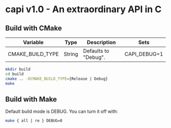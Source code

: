 # capi v1.0 - An extraordinary API in C

## Build with CMake

Variable         | Type   | Description          | Sets         |
-----------------|--------|----------------------|--------------|
CMAKE_BUILD_TYPE | String | Defaults to "Debug". | CAPI_DEBUG=1 |

```sh
mkdir build
cd build
cmake .. -DCMAKE_BUILD_TYPE={Release | Debug}
make
```

## Build with Make
Default build mode is DEBUG. You can turn it off with:
```sh
make { all | re } DEBUG=0
```
